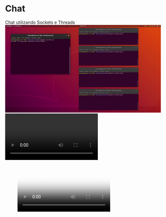 # Chat
Chat utilizando Sockets e Threads
![](midia/poster_image.png)
![](midia/video.mp4)
<figure class="video_container">
  <video controls="true" allowfullscreen="true" poster="midia/poster_image.png">
    <source src="midia/video.mp4" type="video/mp4">
  </video>
</figure>
